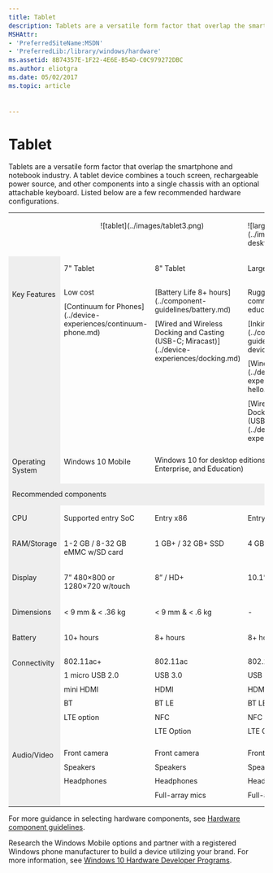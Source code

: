 ```yaml
---
title: Tablet
description: Tablets are a versatile form factor that overlap the smartphone and notebook industry.
MSHAttr:
- 'PreferredSiteName:MSDN'
- 'PreferredLib:/library/windows/hardware'
ms.assetid: 8B74357E-1F22-4E6E-B54D-C0C979272DBC
ms.author: eliotgra
ms.date: 05/02/2017
ms.topic: article


---
```


# Tablet


Tablets are a versatile form factor that overlap the smartphone and notebook industry. A tablet device combines a touch screen, rechargeable power source, and other components into a single chassis with an optional attachable keyboard. Listed below are a few recommended hardware configurations.

<table>
<tbody valign="top">
<tr>
<td>&nbsp;</td>
<td style="text-align: center;" colspan="2">
<p>![tablet](../images/tablet3.png)</p>
</td>
<td>
<p>![large tablet](../images/tablet-desktop-large.png)</p>
</td>
</tr>
<tr>
<td bgcolor="EEEEEE">&nbsp;</td>
<td>
<p>7" Tablet</p>
</td>
<td>
<p>8" Tablet</p>
</td>
<td>
<p>Large Tablet</p>
</td>
</tr>
<tr>
<td bgcolor="EEEEEE"><p>Key Features</p></td>
<td>
<p style="margin: .75em 0 .75em 0;">Low cost</p>
<p style="margin: .75em 0 .75em 0;">[Continuum for Phones](../device-experiences/continuum-phone.md)</p>
</td>
<td>
<p style="margin: .75em 0 .75em 0;">[Battery Life 8+ hours](../component-guidelines/battery.md)</p>
<p style="margin: .75em 0 .75em 0;">[Wired and Wireless Docking and Casting (USB-C; Miracast)](../device-experiences/docking.md)</p>
</td>
<td>
<p style="margin: .75em 0 .75em 0;">Ruggedized for commercial and educational use</p>
<p style="margin: .75em 0 .75em 0;">[Inking/Pen Support](../component-guidelines/pen-devices.md)</p>
<p style="margin: .75em 0 .75em 0;">[Windows Hello](../device-experiences/windows-hello.md)</p>
<p style="margin: .75em 0 .75em 0;">[Wired and Wireless Docking and Casting (USB-C; Miracast)](../device-experiences/docking.md)</p>
</td>
</tr>
<tr>
<td bgcolor="EEEEEE"><p>Operating System</p></td>
<td><p>Windows&nbsp;10 Mobile</p></td>
<td colspan="2"><p style="margin: .75em 0 .75em 0;">Windows&nbsp;10 for desktop editions (Home, Pro, Enterprise, and Education)</p></td>
</tr>
<tr>
<td colspan="4" bgcolor="EEEEEE"><p style="margin: .75em 0 .75em 0;">Recommended components</p></td>
</tr>
<tr>
<td bgcolor="EEEEEE"><p>CPU</p></td>
<td><p>Supported entry SoC</p></td>
<td><p>Entry x86</p></td>
<td><p>Entry x86</p></td>
</tr>
<tr>
<td bgcolor="EEEEEE"><p>RAM/Storage</p></td>
<td><p>1-2&nbsp;GB&nbsp;/&nbsp;8-32&nbsp;GB eMMC w/SD card</p></td>
<td><p>1&nbsp;GB+&nbsp;/ 32&nbsp;GB+ SSD</p></td>
<td><p>4&nbsp;GB+&nbsp;/ 32&nbsp;GB+ SSD</p></td>
</tr>
<tr>
<td bgcolor="EEEEEE"><p>Display</p></td>
<td><p>7&rdquo;&nbsp;480&times;800 or 1280&times;720 w/touch</p></td>
<td><p>8&rdquo;&nbsp;/ HD+</p></td>
<td><p>10.1&rdquo;&ndash;12.5&rdquo;&nbsp;/ FHD+</p></td>
</tr>
<tr>
<td bgcolor="EEEEEE"><p>Dimensions</p></td>
<td><p>&lt;&nbsp;9&nbsp;mm &amp; &lt;&nbsp;.36&nbsp;kg</p></td>
<td><p>&lt;&nbsp;9&nbsp;mm &amp; &lt;&nbsp;.6&nbsp;kg</p></td>
<td><p>-</p></td>
</tr>
<tr>
<td bgcolor="EEEEEE"><p>Battery</p></td>
<td><p>10+ hours</p></td>
<td><p>8+ hours</p></td>
<td><p>8+ hours</p></td>
</tr>
<tr>
<td bgcolor="EEEEEE"><p>Connectivity</p></td>
<td>
<p style="margin: .75em 0 .75em 0;">802.11ac+</p>
<p style="margin: .75em 0 .75em 0;">1 micro USB 2.0</p>
<p style="margin: .75em 0 .75em 0;">mini HDMI</p>
<p style="margin: .75em 0 .75em 0;">BT</p>
<p style="margin: .75em 0 .75em 0;">LTE option</p>
</td>
<td>
<p style="margin: .75em 0 .75em 0;">802.11ac</p>
<p style="margin: .75em 0 .75em 0;">USB 3.0</p>
<p style="margin: .75em 0 .75em 0;">HDMI</p>
<p style="margin: .75em 0 .75em 0;">BT LE</p>
<p style="margin: .75em 0 .75em 0;">NFC</p>
<p style="margin: .75em 0 .75em 0;">LTE Option</p>
</td>
<td>
<p style="margin: .75em 0 .75em 0;">802.11ac</p>
<p style="margin: .75em 0 .75em 0;">USB 3.0</p>
<p style="margin: .75em 0 .75em 0;">HDMI</p>
<p style="margin: .75em 0 .75em 0;">BT LE</p>
<p style="margin: .75em 0 .75em 0;">NFC</p>
<p style="margin: .75em 0 .75em 0;">LTE Option</p>
</td>
</tr>
<tr>
<td bgcolor="EEEEEE"><p>Audio/Video</p></td>
<td>
<p style="margin: .75em 0 .75em 0;">Front camera</p>
<p style="margin: .75em 0 .75em 0;">Speakers</p>
<p style="margin: .75em 0 .75em 0;">Headphones</p>
</td>
<td>
<p style="margin: .75em 0 .75em 0;">Front camera</p>
<p style="margin: .75em 0 .75em 0;">Speakers</p>
<p style="margin: .75em 0 .75em 0;">Headphones</p>
<p style="margin: .75em 0 .75em 0;">Full-array mics</p>
</td>
<td>
<p style="margin: .75em 0 .75em 0;">Front &amp; rear camera</p>
<p style="margin: .75em 0 .75em 0;">Speakers</p>
<p style="margin: .75em 0 .75em 0;">Headphones</p>
<p style="margin: .75em 0 .75em 0;">Full-array mics</p>
</td>
</tr>
</tbody>
</table>

For more guidance in selecting hardware components, see [Hardware component guidelines](../component-guidelines/components.md).

Research the Windows Mobile options and partner with a registered Windows phone manufacturer to build a device utilizing your brand. For more information, see [Windows 10 Hardware Developer Programs](http://go.microsoft.com/fwlink/?LinkId=618212).
